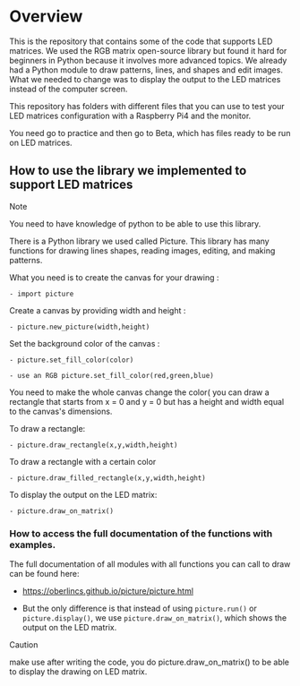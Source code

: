 # Overview

This is the repository that contains some of the code that supports LED matrices. We used the RGB matrix open-source library but found it hard for beginners in Python because it involves more advanced topics. We already had a Python module to draw patterns, lines, and shapes and edit images. What we needed to change was to display the output to the LED matrices instead of the computer screen.

This repository has folders with different files that you can use to test your LED matrices configuration with a Raspberry Pi4 and the monitor. 

You need go to practice and then go to Beta, which has files ready to be run on LED matrices.

## How to use the library we implemented to support LED matrices
> [!NOTE]
> You need to have knowledge of python to be able to use this library.

There is a Python library we used called Picture. This library has many functions for drawing lines shapes, reading images, editing, and making patterns. 

What you need is to create the canvas for your drawing :

`- import picture`

Create a canvas by providing width and height :

`- picture.new_picture(width,height)`

 Set the background color of the canvas :
 
 `- picture.set_fill_color(color)`
 
`- use an RGB picture.set_fill_color(red,green,blue)`

 You need to make the whole canvas change the color( you can draw a rectangle that starts from x = 0 and y = 0 but has a height and width equal to the canvas's dimensions.

To draw a rectangle:

`- picture.draw_rectangle(x,y,width,height)`

To draw a rectangle with a certain color

`- picture.draw_filled_rectangle(x,y,width,height)`

 To display the output on the LED matrix:

 `- picture.draw_on_matrix()`
 
### How to access the full documentation of the functions with examples.

The full documentation of all modules with all functions you can call to draw can be found here:

- https://oberlincs.github.io/picture/picture.html

 * But the only difference is that instead of using `picture.run()` or `picture.display()`, we use `picture.draw_on_matrix()`, which shows the output on the LED matrix.

> [!CAUTION]
> make use after writing the code, you do picture.draw_on_matrix() to be able to display the drawing on LED matrix.
 
 


